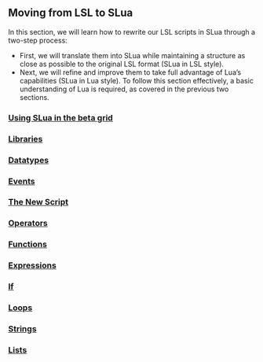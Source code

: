 ## Moving from LSL to SLua

In this section, we will learn how to rewrite our LSL scripts in SLua through a two-step process:
* First, we will translate them into SLua while maintaining a structure as close as possible to the original LSL format (SLua in LSL style).
* Next, we will refine and improve them to take full advantage of Lua’s capabilities (SLua in Lua style).
To follow this section effectively, a basic understanding of Lua is required, as covered in the previous two sections.


### [Using SLua in the beta grid](/slua/links)

### [Libraries](/slua/links)

### [Datatypes](/slua/links)

### [Events](/slua/links)

### [The New Script](/slua/links)

### [Operators](/slua/links)

### [Functions](/slua/links)

### [Expressions](/slua/links)

### [If](/slua/links)

### [Loops](/slua/links)

### [Strings](/slua/links)

### [Lists](/slua/links)
